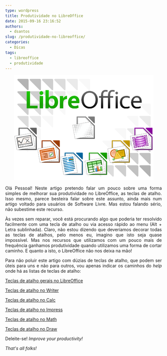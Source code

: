 ```yaml
---
type: wordpress
title: Produtividade no LibreOffice
date: 2015-09-16 23:16:52
authors:
  - dsantos
slug: /produtividade-no-libreoffice/
categories:
  - Dicas
tags:
  - libreoffice
  - produtividade
---
```


<p style="text-align: center;"><img class="alignnone wp-image-3367" src="/images/wp-content/uploads/2015/09/LibreOffice800x600.png" alt="LibreOffice800x600" width="449" height="337" /></p>
<p style="text-align: justify;">Olá Pessoal! Neste artigo pretendo falar um pouco sobre uma forma simples de melhorar sua produtividade no LibreOffice, as teclas de atalho. Isso mesmo, parece besteira falar sobre este assunto, ainda mais num artigo voltado para usuários de Software Livre. Mas estou falando sério, não subestime este recurso.</p>
<p style="text-align: justify;">Às vezes sem reparar, você está procurando algo que poderia ter resolvido facilmente com uma tecla de atalho ou via acesso rápido ao menu (Alt + Letra sublinhada). Claro, não estou dizendo que deveríamos decorar todas as teclas de atalhos, pelo menos eu, imagino que isto seja quase impossível. Mas nos recursos que utilizamos com um pouco mais de frequência ganhamos produtividade quando utilizamos uma forma de cortar caminho. E quanto a isto, o LibreOffice não nos deixa na mão!</p>
<p style="text-align: justify;"><!--more--></p>
<p style="text-align: justify;">Para não poluir este artigo com dúzias de teclas de atalho, que podem ser úteis para uns e não para outros, vou apenas indicar os caminhos do <em>help</em> onde há as listas de teclas de atalho:</p>
<a href="https://help.libreoffice.org/Common/General_Shortcut_Keys_in/pt-BR" target="_blank">Teclas de atalho gerais no LibreOffice</a>

<a href="https://help.libreoffice.org/Writer/Shortcut_Keys_for_Writer/pt-BR" target="_blank">Teclas de atalho no Writer</a>

<a href="https://help.libreoffice.org/Calc/Shortcut_Keys_for_Spreadsheets/pt-BR" target="_blank">Teclas de atalho no Calc</a>

<a href="https://help.libreoffice.org/Impress/Shortcut_Keys_for_Impress/pt-BR" target="_blank">Teclas de atalho no Impress</a>

<a href="https://help.libreoffice.org/Math/Formula_Shortcut_Keys/pt-BR" target="_blank">Teclas de atalho no Math</a>

<a href="https://help.libreoffice.org/Draw/Shortcut_Keys_for_Drawings/pt-BR" target="_blank">Teclas de atalho no Draw</a>

Deleite-se!
<em>Improve your productivity!</em>

<em>That's all folks!</em>